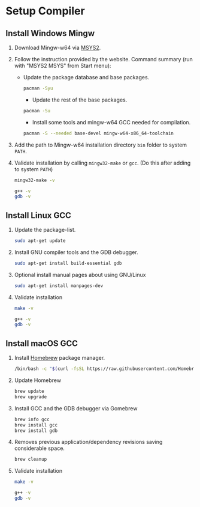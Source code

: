 # Setup Compiler

## Install Windows Mingw

1. Download Mingw-w64 via [MSYS2](https://www.msys2.org).
2. Follow the instruction provided by the website.
    Command summary (run with "MSYS2 MSYS" from Start menu):
    - Update the package database and base packages.

        ```bash
        pacman -Syu
        ```

        - Update the rest of the base packages.

        ```bash
        pacman -Su
        ```

        - Install some tools and mingw-w64 GCC needed for compilation.

        ```bash
        pacman -S --needed base-devel mingw-w64-x86_64-toolchain
        ```

3. Add the path to Mingw-w64 installation directory `bin` folder to system `PATH`.

4. Validate installation by calling `mingw32-make` or `gcc`. (Do this after adding  to system `PATH`)

     ```bash
     mingw32-make -v
     ```

    ```bash
    g++ -v
    gdb -v
    ```

## Install Linux GCC

1. Update the package-list.

    ```bash
    sudo apt-get update
    ```

2. Install GNU compiler tools and the GDB debugger.

    ```bash
    sudo apt-get install build-essential gdb
    ```

3. Optional install manual pages about using GNU/Linux

    ```bash
    sudo apt-get install manpages-dev
    ```

4. Validate installation

    ```bash
    make -v
    ```

    ```bash
    g++ -v
    gdb -v
    ```

## Install macOS GCC

1. Install [Homebrew](https://brew.sh) package manager.

    ```bash
    /bin/bash -c "$(curl -fsSL https://raw.githubusercontent.com/Homebrewinstall/    HEAD/install.sh)"
    ```

2. Update Homebrew

    ```bash
    brew update
    brew upgrade
    ```

3. Install GCC and the GDB debugger via Gomebrew

    ```bash
    brew info gcc
    brew install gcc
    brew install gdb
    ```

4. Removes previous application/dependency revisions saving considerable space.

    ```bash
    brew cleanup
    ```

5. Validate installation

    ```bash
    make -v
    ```

    ```bash
    g++ -v
    gdb -v
    ```
